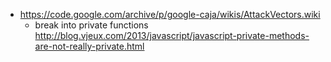 - https://code.google.com/archive/p/google-caja/wikis/AttackVectors.wiki
  - break into private functions http://blog.vjeux.com/2013/javascript/javascript-private-methods-are-not-really-private.html
